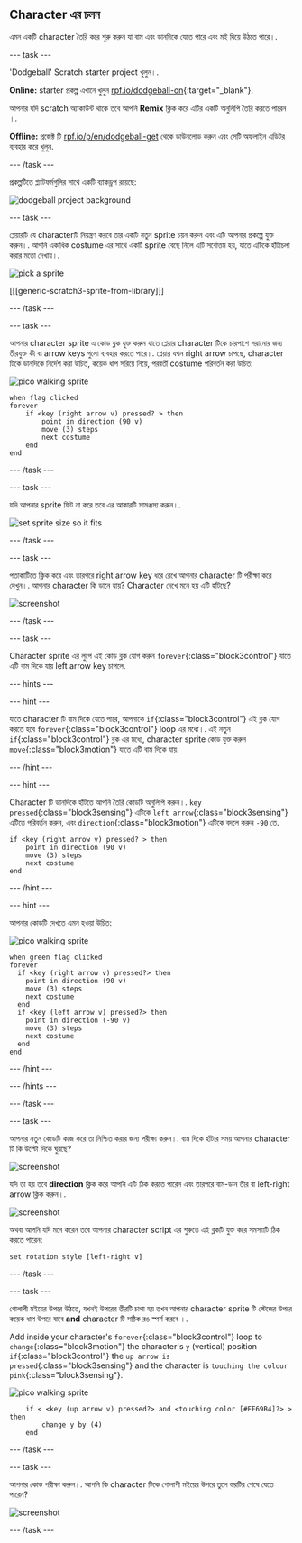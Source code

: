 ## Character এর চলন

এমন একটি character তৈরি করে শুরু করুন যা বাম এবং ডানদিকে যেতে পারে এবং মই দিয়ে উঠতে পারে।.

\--- task \---

'Dodgeball' Scratch starter project খুলুন।.

**Online:** starter প্রকল্প এখানে খুলুন [rpf.io/dodgeball-on](http://rpf.io/dodgeball-on){:target="_blank"}.

আপনার যদি scratch অ্যাকাউন্ট থাকে তবে আপনি **Remix** ক্লিক করে এটির একটি অনুলিপি তৈরি করতে পারেন ।.

**Offline:** প্রজেক্ট টি [rpf.io/p/en/dodgeball-get](http://rpf.io/p/en/dodgeball-get) থেকে ডাউনলোড করুন এবং সেটি অফলাইন এডিটর ব্যবহার করে খুলুন.

\--- /task \---

প্রকল্পটিতে প্ল্যাটফর্মগুলির সাথে একটি ব্যাকড্রপ রয়েছে:

![dodgeball project background](images/dodge-background.png)

\--- task \---

প্লেয়ারটি যে characterটি নিয়ন্ত্রণ করবে তার একটি নতুন sprite চয়ন করুন এবং এটি আপনার প্রকল্পে যুক্ত করুন।. আপনি একাধিক costume এর সাথে একটি sprite বেছে নিলে এটি সর্বোত্তম হয়, যাতে এটিকে হাঁটাচলা করার মতো দেখায়।.

![pick a sprite](images/dodge-characters.png)

[[[generic-scratch3-sprite-from-library]]]

\--- /task \---

\--- task \---

আপনার character sprite এ কোড ব্লক যুক্ত করুন যাতে প্লেয়ার character টিকে চারপাশে সরানোর জন্য তীরযুক্ত কী বা arrow keys গুলো ব্যবহার করতে পারে।. প্লেয়ার যখন right arrow চাপছে, character টিকে ডানদিকে নির্দেশ করা উচিত, কয়েক ধাপ সরিয়ে নিয়ে, পরবর্তী costume পরিবর্তন করা উচিত:

![pico walking sprite](images/pico_walking_sprite.png)

```blocks3
when flag clicked
forever
    if <key (right arrow v) pressed? > then
        point in direction (90 v)
        move (3) steps
        next costume
    end
end
```

\--- /task \---

\--- task \---

যদি আপনার sprite ফিট না করে তবে এর আকারটি সামঞ্জস্য করুন।.

![set sprite size so it fits](images/dodge-sprite-size-annotated.png)

\--- /task \---

\--- task \---

পতাকাটিতে ক্লিক করে এবং তারপরে right arrow key ধরে রেখে আপনার character টি পরীক্ষা করে দেখুন।. আপনার character কি ডানে যায়? Character দেখে মনে হয় এটি হাঁটছে?

![screenshot](images/dodge-walking.png)

\--- /task \---

\--- task \---

Character sprite এর লুপে এই কোড ব্লক যোগ করুন `forever`{:class="block3control"} যাতে এটি বাম দিকে যায় left arrow key চাপলে.

\--- hints \---

\--- hint \---

যাতে character টি বাম দিকে যেতে পারে, আপনাকে `if`{:class="block3control"} এই ব্লক যোগ করতে হবে `forever`{:class="block3control"} loop এর মধ্যে।. এই নতুন `if`{:class="block3control"} ব্লক এর মধ্যে, character sprite কোড যুক্ত করুন `move`{:class="block3motion"} যাতে এটি বাম দিকে যায়.

\--- /hint \---

\--- hint \---

Character টি ডানদিকে হাঁটতে আপনি তৈরি কোডটি অনুলিপি করুন।. `key pressed`{:class="block3sensing"} এটিকে `left arrow`{:class="block3sensing"} এটিতে পরিবর্তন করুন, এবং `direction`{:class="block3motion"} এটিকে বদলে করুন `-90` তে.

```blocks3
if <key (right arrow v) pressed? > then
    point in direction (90 v)
    move (3) steps
    next costume
end
```

\--- /hint \---

\--- hint \---

আপনার কোডটি দেখতে এমন হওয়া উচিত:

![pico walking sprite](images/pico_walking_sprite.png)

```blocks3
when green flag clicked
forever 
  if <key (right arrow v) pressed?> then 
    point in direction (90 v)
    move (3) steps
    next costume
  end
  if <key (left arrow v) pressed?> then 
    point in direction (-90 v)
    move (3) steps
    next costume
  end
end
```

\--- /hint \---

\--- /hints \---

\--- /task \---

\--- task \---

আপনার নতুন কোডটি কাজ করে তা নিশ্চিত করার জন্য পরীক্ষা করুন।. বাম দিকে হাঁটার সময় আপনার character টি কি উল্টো দিকে ঘুরছে?

![screenshot](images/dodge-upside-down.png)

যদি তা হয় তবে **direction** ক্লিক করে আপনি এটি ঠিক করতে পারেন এবং তারপরে বাম-ডান তীর বা left-right arrow ক্লিক করুন।.

![screenshot](images/dodge-left-right-annotated.png)

অথবা আপনি যদি মনে করেন তবে আপনার character script এর শুরুতে এই ব্লকটি যুক্ত করে সমস্যাটি ঠিক করতে পারেন:

```blocks3
set rotation style [left-right v]
```

\--- /task \---

\--- task \---

গোলাপী মইয়ের উপরে উঠতে, যখনই উপরের তীরটি চাপা হয় তখন আপনার character sprite টি স্টেজের উপরে কয়েক ধাপ উপরে যাবে **and** character টি সঠিক রঙ স্পর্শ করবে ।.

Add inside your character's `forever`{:class="block3control"} loop to `change`{:class="block3motion"} the character's `y` (vertical) position `if`{:class="block3control"} the `up arrow is pressed`{:class="block3sensing"} and the character is `touching the colour pink`{:class="block3sensing"}.

![pico walking sprite](images/pico_walking_sprite.png)

```blocks3
    if < <key (up arrow v) pressed?> and <touching color [#FF69B4]?> > then
        change y by (4)
    end
```

\--- /task \---

\--- task \---

আপনার কোড পরীক্ষা করুন।. আপনি কি character টিকে গোলাপী মইয়ের উপরে তুলে স্তরটির শেষে যেতে পারেন?

![screenshot](images/dodge-test-character.png)

\--- /task \---